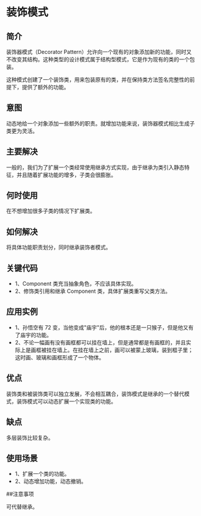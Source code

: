 # 装饰模式

## 简介

装饰器模式（Decorator Pattern）允许向一个现有的对象添加新的功能，同时又不改变其结构。这种类型的设计模式属于结构型模式，它是作为现有的类的一个包装。

这种模式创建了一个装饰类，用来包装原有的类，并在保持类方法签名完整性的前提下，提供了额外的功能。

## 意图

动态地给一个对象添加一些额外的职责。就增加功能来说，装饰器模式相比生成子类更为灵活。

## 主要解决

一般的，我们为了扩展一个类经常使用继承方式实现，由于继承为类引入静态特征，并且随着扩展功能的增多，子类会很膨胀。

## 何时使用

在不想增加很多子类的情况下扩展类。

## 如何解决

将具体功能职责划分，同时继承装饰者模式。

## 关键代码

*  1、Component 类充当抽象角色，不应该具体实现。 
*  2、修饰类引用和继承 Component 类，具体扩展类重写父类方法。

## 应用实例 

* 1、孙悟空有 72 变，当他变成"庙宇"后，他的根本还是一只猴子，但是他又有了庙宇的功能。 
* 2、不论一幅画有没有画框都可以挂在墙上，但是通常都是有画框的，并且实际上是画框被挂在墙上。在挂在墙上之前，画可以被蒙上玻璃，装到框子里；这时画、玻璃和画框形成了一个物体。

## 优点

装饰类和被装饰类可以独立发展，不会相互耦合，装饰模式是继承的一个替代模式，装饰模式可以动态扩展一个实现类的功能。

## 缺点

多层装饰比较复杂。

## 使用场景

* 1、扩展一个类的功能。 
* 2、动态增加功能，动态撤销。

##注意事项

可代替继承。



